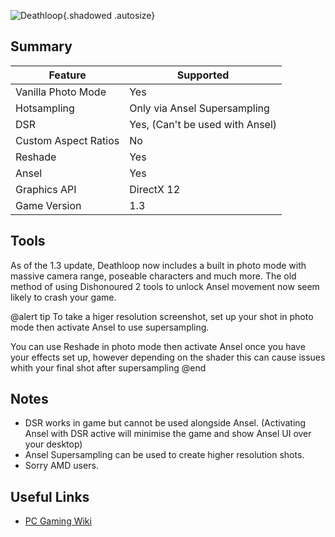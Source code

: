 ![Deathloop](Images\deathloop_header.png "Shot by Jack Heisenburg"){.shadowed .autosize}

## Summary

Feature | Supported
--|--
Vanilla Photo Mode | Yes
Hotsampling | Only via Ansel Supersampling
DSR | Yes,  (Can't be used with Ansel)
Custom Aspect Ratios | No
Reshade | Yes
Ansel | Yes
Graphics API | DirectX 12
Game Version | 1.3
 
## Tools
As of the 1.3 update, Deathloop now includes a built in photo mode with massive camera range, poseable characters and much more. The old method of using Dishonoured 2 tools to unlock Ansel movement now seem likely to crash your game.

@alert tip
To take a higer resolution screenshot, set up your shot in photo mode then activate Ansel to use supersampling.

You can use Reshade in photo mode then activate Ansel once you have your effects set up, however depending on the shader this can cause issues whith your final shot after supersampling
@end


## Notes

* DSR works in game but cannot be used alongside Ansel. (Activating Ansel with DSR active will minimise the game and show Ansel UI over your desktop)
* Ansel Supersampling can be used to create higher resolution shots.
* Sorry AMD users.


## Useful Links
* [PC Gaming Wiki](https://www.pcgamingwiki.com/wiki/Deathloop)
